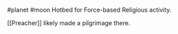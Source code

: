 #planet #moon
Hotbed for Force-based Religious activity.

[[Preacher]] likely made a pilgrimage there.